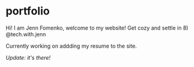 # portfolio
Hi! I am Jenn Fomenko, welcome to my website! Get cozy and settle in 8) @tech.with.jenn


Currently working on addding my resume to the site.

*Update: it's there!*

